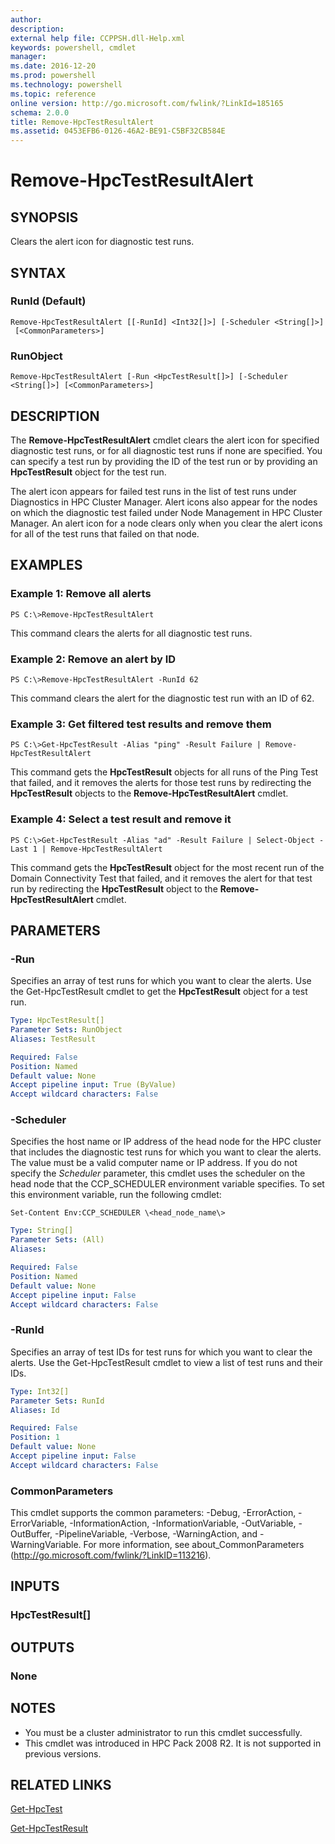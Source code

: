 ```yaml
---
author:
description:
external help file: CCPPSH.dll-Help.xml
keywords: powershell, cmdlet
manager:
ms.date: 2016-12-20
ms.prod: powershell
ms.technology: powershell
ms.topic: reference
online version: http://go.microsoft.com/fwlink/?LinkId=185165
schema: 2.0.0
title: Remove-HpcTestResultAlert
ms.assetid: 0453EFB6-0126-46A2-BE91-C5BF32CB584E
---
```


# Remove-HpcTestResultAlert

## SYNOPSIS
Clears the alert icon for diagnostic test runs.

## SYNTAX

### RunId (Default)
```
Remove-HpcTestResultAlert [[-RunId] <Int32[]>] [-Scheduler <String[]>]
 [<CommonParameters>]
```

### RunObject
```
Remove-HpcTestResultAlert [-Run <HpcTestResult[]>] [-Scheduler <String[]>] [<CommonParameters>]
```

## DESCRIPTION
The **Remove-HpcTestResultAlert** cmdlet clears the alert icon for specified diagnostic test runs, or for all diagnostic test runs if none are specified.
You can specify a test run by providing the ID of the test run or by providing an **HpcTestResult** object for the test run.

The alert icon appears for failed test runs in the list of test runs under Diagnostics in HPC Cluster Manager.
Alert icons also appear for the nodes on which the diagnostic test failed under Node Management in HPC Cluster Manager.
An alert icon for a node clears only when you clear the alert icons for all of the test runs that failed on that node.

## EXAMPLES

### Example 1: Remove all alerts
```
PS C:\>Remove-HpcTestResultAlert
```

This command clears the alerts for all diagnostic test runs.

### Example 2: Remove an alert by ID
```
PS C:\>Remove-HpcTestResultAlert -RunId 62
```

This command clears the alert for the diagnostic test run with an ID of 62.

### Example 3: Get filtered test results and remove them
```
PS C:\>Get-HpcTestResult -Alias "ping" -Result Failure | Remove-HpcTestResultAlert
```

This command gets the **HpcTestResult** objects for all runs of the Ping Test that failed, and it removes the alerts for those test runs by redirecting the **HpcTestResult** objects to the **Remove-HpcTestResultAlert** cmdlet.

### Example 4: Select a test result and remove it
```
PS C:\>Get-HpcTestResult -Alias "ad" -Result Failure | Select-Object -Last 1 | Remove-HpcTestResultAlert
```

This command gets the **HpcTestResult** object for the most recent run of the Domain Connectivity Test that failed, and it removes the alert for that test run by redirecting the **HpcTestResult** object to the **Remove-HpcTestResultAlert** cmdlet.

## PARAMETERS

### -Run
Specifies an array of test runs for which you want to clear the alerts.
Use the Get-HpcTestResult cmdlet to get the **HpcTestResult** object for a test run.

```yaml
Type: HpcTestResult[]
Parameter Sets: RunObject
Aliases: TestResult

Required: False
Position: Named
Default value: None
Accept pipeline input: True (ByValue)
Accept wildcard characters: False
```

### -Scheduler
Specifies the host name or IP address of the head node for the HPC cluster that includes the diagnostic test runs for which you want to clear the alerts.
The value must be a valid computer name or IP address.
If you do not specify the *Scheduler* parameter, this cmdlet uses the scheduler on the head node that the CCP_SCHEDULER environment variable specifies.
To set this environment variable, run the following cmdlet:

`Set-Content Env:CCP_SCHEDULER \<head_node_name\>`

```yaml
Type: String[]
Parameter Sets: (All)
Aliases:

Required: False
Position: Named
Default value: None
Accept pipeline input: False
Accept wildcard characters: False
```

### -RunId
Specifies an array of test IDs for test runs for which you want to clear the alerts.
Use the Get-HpcTestResult cmdlet to view a list of test runs and their IDs.

```yaml
Type: Int32[]
Parameter Sets: RunId
Aliases: Id

Required: False
Position: 1
Default value: None
Accept pipeline input: False
Accept wildcard characters: False
```

### CommonParameters
This cmdlet supports the common parameters: -Debug, -ErrorAction, -ErrorVariable, -InformationAction, -InformationVariable, -OutVariable, -OutBuffer, -PipelineVariable, -Verbose, -WarningAction, and -WarningVariable. For more information, see about_CommonParameters (http://go.microsoft.com/fwlink/?LinkID=113216).

## INPUTS

### HpcTestResult[]

## OUTPUTS

### None

## NOTES
* You must be a cluster administrator to run this cmdlet successfully.
* This cmdlet was introduced in HPC Pack 2008 R2. It is not supported in previous versions.

## RELATED LINKS

[Get-HpcTest](./Get-HpcTest.md)

[Get-HpcTestResult](./Get-HpcTestResult.md)
